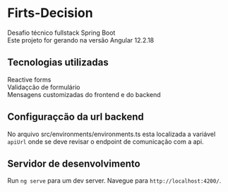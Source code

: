 
# Firts-Decision
Desafio técnico fullstack Spring Boot
<br>
Este projeto for gerando na versão Angular 12.2.18

## Tecnologias utilizadas
Reactive forms
<br>
Validaçcão de formulário
<br>
Mensagens customizadas do frontend e do backend

## Configuraçcão da url backend
No arquivo src/environments/environments.ts esta localizada a variável `apiUrl` onde se deve revisar o endpoint de comunicação com a api.
<br>

## Servidor de desenvolvimento

Run `ng serve` para um dev server. Navegue para `http://localhost:4200/`.
